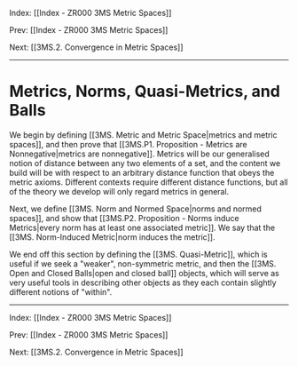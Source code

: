 Index: [[Index - ZR000 3MS Metric Spaces]]

Prev: [[Index - ZR000 3MS Metric Spaces]]

Next: [[3MS.2. Convergence in Metric Spaces]]

---
# Metrics, Norms, Quasi-Metrics, and Balls

We begin by defining [[3MS. Metric and Metric Space|metrics and metric spaces]], and then prove that [[3MS.P1. Proposition - Metrics are Nonnegative|metrics are nonnegative]]. Metrics will be our generalised notion of distance between any two elements of a set, and the content we build will be with respect to an arbitrary distance function that obeys the metric axioms. Different contexts require different distance functions, but all of the theory we develop will only regard metrics in general.

Next, we define [[3MS. Norm and Normed Space|norms and normed spaces]], and show that [[3MS.P2. Proposition - Norms induce Metrics|every norm has at least one associated metric]]. We say that the [[3MS. Norm-Induced Metric|norm induces the metric]].

We end off this section by defining the [[3MS. Quasi-Metric]], which is useful if we seek a "weaker", non-symmetric metric, and then the [[3MS. Open and Closed Balls|open and closed ball]] objects, which will serve as very useful tools in describing other objects as they each contain slightly different notions of "within".

---

Index: [[Index - ZR000 3MS Metric Spaces]]

Prev: [[Index - ZR000 3MS Metric Spaces]]

Next: [[3MS.2. Convergence in Metric Spaces]]